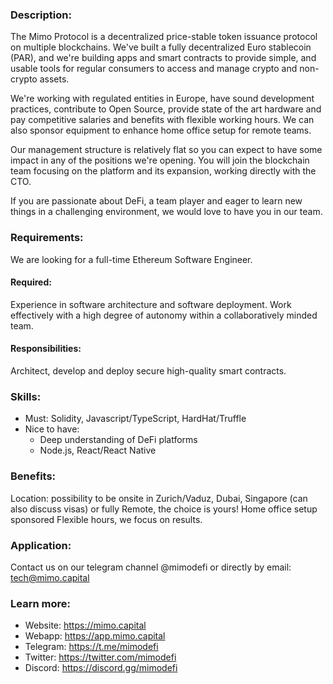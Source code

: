 ### Description:
The Mimo Protocol is a decentralized price-stable token issuance protocol on multiple blockchains. We've built a fully decentralized Euro stablecoin (PAR), and we're building apps and smart contracts to provide simple, and usable tools for regular consumers to access and manage crypto and non-crypto assets.

We're working with regulated entities in Europe, have sound development practices, contribute to Open Source, provide state of the art hardware and pay competitive salaries and benefits with flexible working hours. We can also sponsor equipment to enhance home office setup for remote teams.

Our management structure is relatively flat so you can expect to have some impact in any of the positions we're opening. You will join the blockchain team focusing on the platform and its expansion, working directly with the CTO.

If you are passionate about DeFi, a team player and eager to learn new things in a challenging environment, we would love to have you in our team.

### Requirements:
We are looking for a full-time Ethereum Software Engineer.

#### Required:
Experience in software architecture and software deployment.
Work effectively with a high degree of autonomy within a collaboratively minded team.

#### Responsibilities:
Architect, develop and deploy secure high-quality smart contracts.

### Skills:
- Must: Solidity, Javascript/TypeScript, HardHat/Truffle
- Nice to have:
  - Deep understanding of DeFi platforms
  - Node.js, React/React Native

### Benefits:
Location: possibility to be onsite in Zurich/Vaduz, Dubai, Singapore (can also discuss visas) or fully Remote, the choice is yours!
Home office setup sponsored
Flexible hours, we focus on results.

### Application:
Contact us on our telegram channel @mimodefi or directly by email: tech@mimo.capital

### Learn more:
- Website: https://mimo.capital
- Webapp: https://app.mimo.capital
- Telegram: https://t.me/mimodefi
- Twitter: https://twitter.com/mimodefi
- Discord: https://discord.gg/mimodefi
